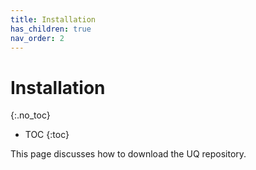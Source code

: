 ```yaml
---
title: Installation
has_children: true
nav_order: 2
---
```


# Installation
{:.no_toc}

* TOC
{:toc}

This page discusses how to download the UQ repository.

